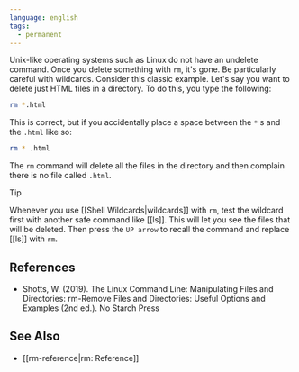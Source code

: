 ```yaml
---
language: english
tags:
  - permanent
---
```



Unix-like operating systems such as Linux do not have an undelete command. Once you delete something with `rm`, it's gone.
Be particularly careful with wildcards. Consider this classic example. Let's say you want to delete just HTML files in a directory. To do this, you type the following:

```bash
rm *.html
```

This is correct, but if you accidentally place a space between the `*` s and the `.html` like so:

```bash
rm * .html
```

The `rm` command will delete all the files in the directory and then complain there is no file called `.html`.

> [!tip]
> Whenever you use [[Shell Wildcards|wildcards]] with `rm`, test the wildcard first with another safe command like [[ls]]. This will let you see the files that will be deleted. Then press the `UP arrow` to recall the command and replace [[ls]] with `rm`.

## References

- Shotts, W. (2019). <span class="reference-title">The Linux Command Line: Manipulating Files and Directories: rm-Remove Files and Directories: Useful Options and Examples (2nd ed.)</span>. No Starch Press

## See Also

- [[rm-reference|rm: Reference]]
